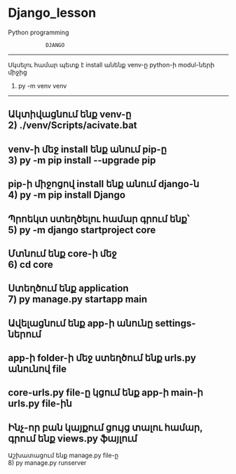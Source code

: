 # Django_lesson
Python programming


                DJANGO
----------------------------------------------------------
Սկսելու համար պետք է install անենք venv-ը python-ի modul-ների միջից                            
1) py -m venv venv                                                                             
------------------------------------------------------------------------------------------------
Ակտիվացնում ենք venv-ը                                                                         
2) ./venv/Scripts/acivate.bat                                                                  
------------------------------------------------------------------------------------------------
venv-ի մեջ install ենք անում pip-ը                                                             
3) py -m pip install --upgrade pip                                                             
------------------------------------------------------------------------------------------------
pip-ի միջոցով install ենք անում django-ն                                                       
4) py -m pip install Django                                                                    
------------------------------------------------------------------------------------------------
Պրոեկտ ստեղծելու համար գրում ենք՝                                                              
5) py -m django startproject core                                                              
------------------------------------------------------------------------------------------------
Մտնում ենք core-ի մեջ                                                                          
6) cd core                                                                                     
------------------------------------------------------------------------------------------------
Ստեղծում ենք application                                                                       
7) py manage.py startapp main                                                                  
------------------------------------------------------------------------------------------------
Ավելացնում ենք app-ի անունը settings-ներում                                                    
------------------------------------------------------------------------------------------------
app-ի folder-ի մեջ ստեղծում ենք urls.py անունով file                                           
------------------------------------------------------------------------------------------------
core-urls.py file-ը կցում ենք app-ի main-ի urls.py file-ին                                                                       
------------------------------------------------------------------------------------------------
Ինչ-որ բան կայքում ցույց տալու համար, գրում ենք views.py ֆայլում                               
------------------------------------------------------------------------------------------------
 Աշխատացում ենք manage.py file-ը                                                               
8) py manage.py runserver                                                                      